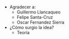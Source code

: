 - Agradecer a:
	- Guillermo Llancaqueo
	- Felipe Santa-Cruz
	- Oscar Fernandez Sierra
- ¿Cómo surgio la idea?
	- Teoría